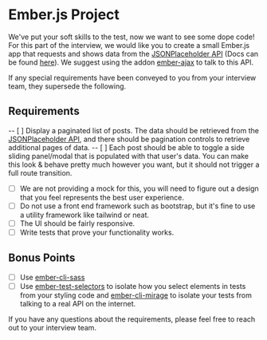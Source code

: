 # Ember.js Project

We've put your soft skills to the test, now we want to see some dope code! For this part of the interview, we would like you to create a small Ember.js app that requests and shows data from the [JSONPlaceholder API](https://jsonplaceholder.typicode.com/) (Docs can be found [here](https://github.com/typicode/json-server)). We suggest using the addon [ember-ajax](https://github.com/ember-cli/ember-ajax) to talk to this API.

If any special requirements have been conveyed to you from your interview
team, they supersede the following.

## Requirements

-- [ ] Display a paginated list of posts. The data should be retrieved from the [JSONPlaceholder API](https://jsonplaceholder.typicode.com/), and there should be pagination controls to retrieve additional pages of data.
-- [ ] Each post should be able to toggle a side sliding panel/modal that is populated with that user's data. You can make this look & behave pretty much however you want, but it should not trigger a full route transition.
- [ ] We are not providing a mock for this, you will need to figure out a design that you feel represents the best user experience.
- [ ] Do not use a front end framework such as bootstrap, but it's fine to use a utility framework like tailwind or neat.
- [ ] The UI should be fairly responsive.
- [ ] Write tests that prove your functionality works.

## Bonus Points
- [ ] Use [ember-cli-sass](https://github.com/aexmachina/ember-cli-sass)
- [ ] Use [ember-test-selectors](https://github.com/simplabs/ember-test-selectors) to isolate how you select elements in tests from your styling code and [ember-cli-mirage](https://www.ember-cli-mirage.com/) to isolate your tests from talking to a real API on the internet.

If you have any questions about the requirements, please feel free to reach out to your interview
team.
